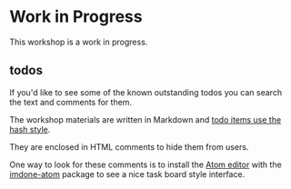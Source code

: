 # Work in Progress

This workshop is a work in progress.

<!-- #backlog:460 add some kind of notes about how we could use feedback to make this better -->

## todos

If you'd like to see some of the known outstanding todos you can search the text and comments for them.

The workshop materials are written in Markdown and [todo items use the hash style][hash-style].

They are enclosed in HTML comments to hide them from users.

One way to look for these comments is to install the [Atom editor][atom] with the [imdone-atom] package to see a nice task board style interface.

[hash-style]: https://github.com/imdone/imdone-core#hash-style
[atom]: https://atom.io/
[imdone-atom]: https://atom.io/packages/imdone-atom
